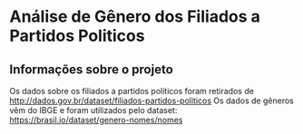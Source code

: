 # Análise de Gênero dos Filiados a Partidos Politicos

## Informações sobre o projeto
Os dados sobre os filiados a partidos politicos foram retirados de http://dados.gov.br/dataset/filiados-partidos-politicos
Os dados de gêneros vêm do IBGE e foram utilizados pelo dataset: https://brasil.io/dataset/genero-nomes/nomes


